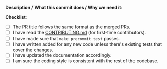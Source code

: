<!--
⚠️⚠️⚠️⚠️⚠️⚠️⚠️⚠️⚠️⚠️⚠️⚠️⚠️⚠️
Please make sure that at least `make precommit test` passes before submitting the PR as ready for review.
If there's anything you're unsure about, please ensure the PR is marked as a draft. For example,
draft PRs would be ideal for discussing the approach to a problem or the design of a feature.

Also, please make sure that you can check off all the items on the checklist below.

Otherwise, you might unnecessarily consume the time of the maintainers unless there's 
a specific reason for not doing so.
⚠️⚠️⚠️⚠️⚠️⚠️⚠️⚠️⚠️⚠️⚠️⚠️⚠️⚠️
-->

**Description / What this commit does / Why we need it**:

<!--
Please provide a brief description of the changes in this PR.
Example:

This allows configuring extproc to listen on an Unix domain socket. Note that
this commit just enables it in the extproc filter. Follow-up PRs will be
needed to accommodate that in the controller as well, but that would
require further changes to how the Gateway itself (not only the filter)
is deployed, to mount a common volume for the UDS.

Fixes #12345
-->

**Checklist**:
<!-- Remove items that do not apply. For completed items, change [ ] to [x]. -->

- [ ] The PR title follows the same format as the merged PRs.
- [ ] I have read the [CONTRIBUTING.md](../CONTRIBUTING.md) (for first-time contributors).
- [ ] I have made sure that `make precommit test` passes.
- [ ] I have written added for any new code unless there's existing tests that cover the changes.
- [ ] I have updated the documentation accordingly.
- [ ] I am sure the coding style is consistent with the rest of the codebase.
